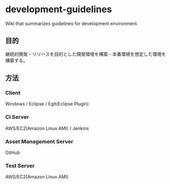 # development-guidelines
Wiki that summarizes guidelines for development environment.  

## 目的  
継続的開発・リリースを目的とした開発環境を構築・本番環境を想定した環境を構築する。  

## 方法  
### Client  
Windows / Eclipse / Egit(Eclipse Plugin)  
### CI Server  
AWS/EC2(Amazon Linux AMI) / Jenkins  
### Asset Management Server
GitHub
### Test Server
AWS/EC2(Amazon Linux AMI)  
